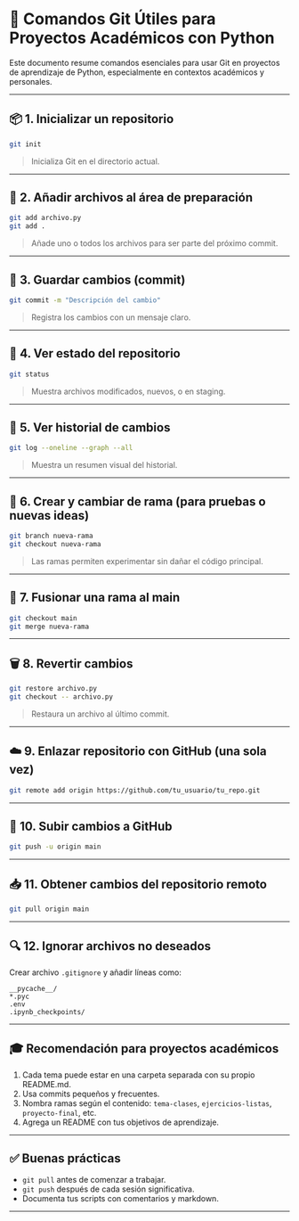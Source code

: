# 🧠 Comandos Git Útiles para Proyectos Académicos con Python

Este documento resume comandos esenciales para usar Git en proyectos de aprendizaje de Python, especialmente en contextos académicos y personales.

---

## 📦 1. Inicializar un repositorio

```bash
git init
```
> Inicializa Git en el directorio actual.

---

## 📁 2. Añadir archivos al área de preparación

```bash
git add archivo.py
git add .
```
> Añade uno o todos los archivos para ser parte del próximo commit.

---

## 📝 3. Guardar cambios (commit)

```bash
git commit -m "Descripción del cambio"
```
> Registra los cambios con un mensaje claro.

---

## 🔎 4. Ver estado del repositorio

```bash
git status
```
> Muestra archivos modificados, nuevos, o en staging.

---

## 📂 5. Ver historial de cambios

```bash
git log --oneline --graph --all
```
> Muestra un resumen visual del historial.

---

## 🧪 6. Crear y cambiar de rama (para pruebas o nuevas ideas)

```bash
git branch nueva-rama
git checkout nueva-rama
```
> Las ramas permiten experimentar sin dañar el código principal.

---

## 🔄 7. Fusionar una rama al main

```bash
git checkout main
git merge nueva-rama
```

---

## 🗑️ 8. Revertir cambios

```bash
git restore archivo.py
git checkout -- archivo.py
```
> Restaura un archivo al último commit.

---

## ☁️ 9. Enlazar repositorio con GitHub (una sola vez)

```bash
git remote add origin https://github.com/tu_usuario/tu_repo.git
```

---

## 🚀 10. Subir cambios a GitHub

```bash
git push -u origin main
```

---

## 📥 11. Obtener cambios del repositorio remoto

```bash
git pull origin main
```

---

## 🔍 12. Ignorar archivos no deseados

Crear archivo `.gitignore` y añadir líneas como:

```
__pycache__/
*.pyc
.env
.ipynb_checkpoints/
```

---

## 🎓 Recomendación para proyectos académicos

1. Cada tema puede estar en una carpeta separada con su propio README.md.
2. Usa commits pequeños y frecuentes.
3. Nombra ramas según el contenido: `tema-clases`, `ejercicios-listas`, `proyecto-final`, etc.
4. Agrega un README con tus objetivos de aprendizaje.

---

## ✅ Buenas prácticas

- `git pull` antes de comenzar a trabajar.
- `git push` después de cada sesión significativa.
- Documenta tus scripts con comentarios y markdown.

---
